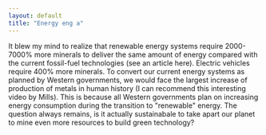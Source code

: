 ```yaml
---
layout: default
title: "Energy eng a"
---
```


It blew my mind to realize that renewable energy systems require 2000-7000% more minerals to deliver the same amount of energy compared with the current fossil-fuel technologies (see an article here). Electric vehicles require 400% more minerals. To convert our current energy systems as planned by Western governments, we would face the largest increase of production of metals in human history (I can recommend this interesting video by Mills). This is because all Western governments plan on increasing energy consumption during the transition to "renewable" energy. The question always remains, is it actually sustainabale to take apart our planet to mine even more resources to build green technology?

